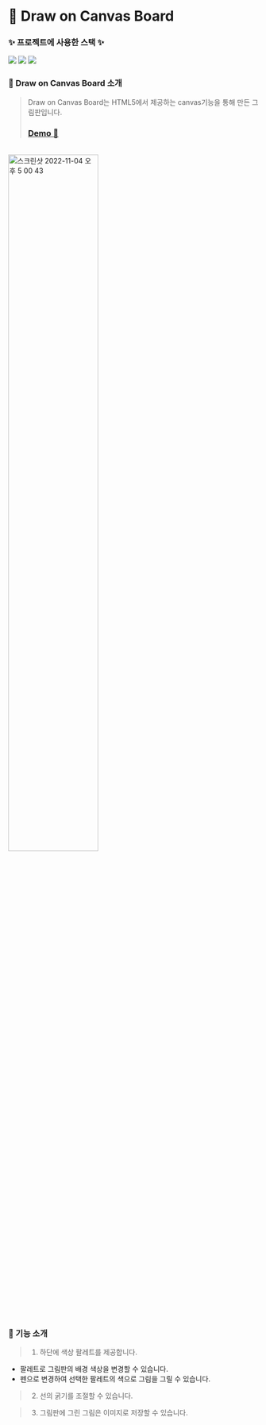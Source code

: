 # 🎨 Draw on Canvas Board

### ✨ <strong>프로젝트에 사용한 스택</strong> ✨

<div>
  <img src="https://img.shields.io/badge/HTML5-E34F26?style=for-the-badge&logo=HTML5&logoColor=white">
  <img src="https://img.shields.io/badge/CSS-1572B6?style=for-the-badge&logo=CSS3&logoColor=white">
  <img src="https://img.shields.io/badge/javascript-F7DF1E?style=for-the-badge&logo=javascript&logoColor=black">
</div>

### 📍 Draw on Canvas Board 소개

> Draw on Canvas Board는 HTML5에서 제공하는 canvas기능을 통해 만든 그림판입니다.
>
> ### <strong>[Demo 👀](https://talentforest.github.io/canvas-board/)</strong>

<br/>
<img width="60%" alt="스크린샷 2022-11-04 오후 5 00 43" src="https://user-images.githubusercontent.com/91457443/199922527-0b921d33-d32c-4b26-a55f-bb0c3f09ea9a.png">

### 📍 기능 소개

> 1. 하단에 색상 팔레트를 제공합니다.

- 팔레트로 그림판의 배경 색상을 변경할 수 있습니다.
- 펜으로 변경하여 선택한 팔레트의 색으로 그림을 그릴 수 있습니다.

> 2. 선의 굵기를 조절할 수 있습니다.

> 3. 그림판에 그린 그림은 이미지로 저장할 수 있습니다.

